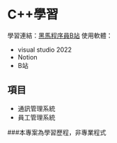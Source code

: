 # C++學習

學習連結：[黑馬程序員B站](https://www.bilibili.com/video/BV1et411b73Z/)
使用軟體：
  - visual studio 2022
  - Notion
  - B站

## 項目
- 通訊管理系統
- 員工管理系統

###本專案為學習歷程，非專業程式
